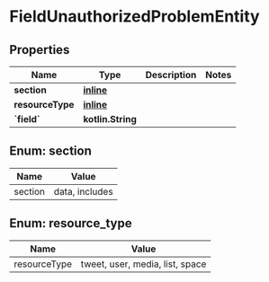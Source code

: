 
# FieldUnauthorizedProblemEntity

## Properties
Name | Type | Description | Notes
------------ | ------------- | ------------- | -------------
**section** | [**inline**](#Section) |  | 
**resourceType** | [**inline**](#ResourceType) |  | 
**&#x60;field&#x60;** | **kotlin.String** |  | 


<a name="Section"></a>
## Enum: section
Name | Value
---- | -----
section | data, includes


<a name="ResourceType"></a>
## Enum: resource_type
Name | Value
---- | -----
resourceType | tweet, user, media, list, space



